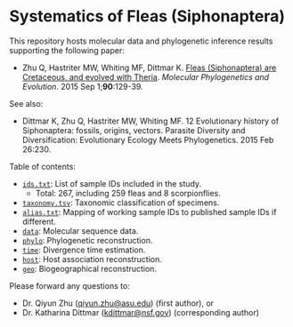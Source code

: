 # Systematics of Fleas (Siphonaptera)

This repository hosts molecular data and phylogenetic inference results supporting the following paper:

- Zhu Q, Hastriter MW, Whiting MF, Dittmar K. [Fleas (Siphonaptera) are Cretaceous, and evolved with Theria](https://www.sciencedirect.com/science/article/abs/pii/S1055790315001293). _Molecular Phylogenetics and Evolution_. 2015 Sep 1;**90**:129-39.

See also:

- Dittmar K, Zhu Q, Hastriter MW, Whiting MF. 12 Evolutionary history of Siphonaptera: fossils, origins, vectors. Parasite Diversity and Diversification: Evolutionary Ecology Meets Phylogenetics. 2015 Feb 26:230.

Table of contents:

- [`ids.txt`](ids.txt): List of sample IDs included in the study.
  - Total: 267, including 259 fleas and 8 scorpionflies.
- [`taxonomy.tsv`](taxonomy.tsv): Taxonomic classification of specimens.
- [`alias.txt`](alias.txt): Mapping of working sample IDs to published sample IDs if different.
- [`data`](data): Molecular sequence data.
- [`phylo`](phylo): Phylogenetic reconstruction.
- [`time`](time): Divergence time estimation.
- [`host`](host): Host association reconstruction.
- [`geo`](geo): Biogeographical reconstruction.

Please forward any questions to:

- Dr. Qiyun Zhu (qiyun.zhu@asu.edu) (first author), or
- Dr. Katharina Dittmar (kdittmar@nsf.gov) (corresponding author)
